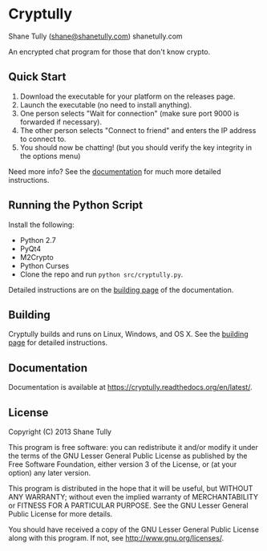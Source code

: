 Cryptully
=========

Shane Tully (shane@shanetully.com)
shanetully.com

An encrypted chat program for those that don't know crypto.

## Quick Start

1. Download the executable for your platform on the releases page.
2. Launch the executable (no need to install anything).
3. One person selects "Wait for connection" (make sure port 9000 is forwarded if necessary).
4. The other person selects "Connect to friend" and enters the IP address to connect to.
5. You should now be chatting! (but you should verify the key integrity in the options menu)

Need more info? See the [documentation](https://cryptully.readthedocs.org/en/latest/) for much more detailed instructions.

## Running the Python Script

Install the following:

* Python 2.7
* PyQt4
* M2Crypto
* Python Curses
* Clone the repo and run `python src/cryptully.py`.

Detailed instructions are on the [building page](https://cryptully.readthedocs.org/en/latest/building.html) of the documentation.

## Building

Cryptully builds and runs on Linux, Windows, and OS X. See the [building page](https://cryptully.readthedocs.org/en/latest/building.html) for detailed instructions.

## Documentation

Documentation is available at https://cryptully.readthedocs.org/en/latest/.

## License

Copyright (C) 2013 Shane Tully

This program is free software: you can redistribute it and/or modify
it under the terms of the GNU Lesser General Public License as published by
the Free Software Foundation, either version 3 of the License, or
(at your option) any later version.

This program is distributed in the hope that it will be useful,
but WITHOUT ANY WARRANTY; without even the implied warranty of
MERCHANTABILITY or FITNESS FOR A PARTICULAR PURPOSE.  See the
GNU Lesser General Public License for more details.

You should have received a copy of the GNU Lesser General Public License
along with this program.  If not, see <http://www.gnu.org/licenses/>.
